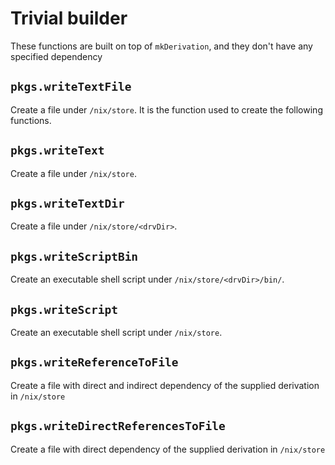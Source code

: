 # Trivial builder

These functions are built on top of `mkDerivation`, and they don't have any specified dependency

## `pkgs.writeTextFile`

Create a file under `/nix/store`. It is the function used to create the following functions.

## `pkgs.writeText`

Create a file under `/nix/store`.

## `pkgs.writeTextDir`

Create a file under `/nix/store/<drvDir>`.

## `pkgs.writeScriptBin`

Create an executable shell script under `/nix/store/<drvDir>/bin/`.

## `pkgs.writeScript`

Create an executable shell script under `/nix/store`.

## `pkgs.writeReferenceToFile`

Create a file with direct and indirect dependency of the supplied derivation in `/nix/store`

## `pkgs.writeDirectReferencesToFile`

Create a file with direct dependency of the supplied derivation in `/nix/store`


